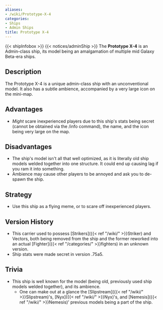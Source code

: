 ```yaml
---
aliases:
- /wiki/Prototype-X-4
categories:
- Ships
- Admin Ships
title: Prototype X-4
---
```


{{< shipInfobox >}} {{< notices/adminShip >}} The **Prototype X-4** is an Admin-class ship, its model being an amalgamation of multiple mid Galaxy Beta-era ships. 

## Description

The Prototype X-4 is a unique admin-class ship with an unconventional model. It also has a subtle ambience, accompanied by a very large icon on the mini-map.

## Advantages

- _Might_ scare inexperienced players due to this ship's stats being secret (cannot be obtained via the /info command), the name, and the icon being very large on the map.

## Disadvantages

- The ship's model isn't all that well optimized, as it is literally old ship models welded together into one structure. It could end up causing lag if you ram it into something.
- Ambience may cause other players to be annoyed and ask you to de-spawn the ship.

## Strategy

- Use this ship as a flying meme, or to scare off inexperienced players.

## Version History 

- This carrier used to possess [Strikers]({{< ref "/wiki/" >}}Striker) and Vectors, both being removed from the ship and the former reworked into an actual [Fighter]({{< ref "/categories/" >}}fighters) in an unknown version.
- Ship stats were made secret in version .75a5.

## Trivia

- This ship is well known for the model (being old, previously used ship models welded together), and its ambience.
  - One can make out at a glance the [Slipstream]({{< ref "/wiki/" >}}Slipstream)'s, [Nyx]({{< ref "/wiki/" >}}Nyx)'s, and [Nemesis]({{< ref "/wiki/" >}}Nemesis)' previous models being a part of the ship.